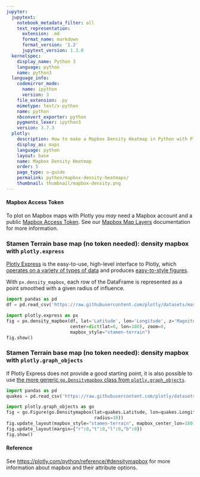 ```yaml
---
jupyter:
  jupytext:
    notebook_metadata_filter: all
    text_representation:
      extension: .md
      format_name: markdown
      format_version: '1.2'
      jupytext_version: 1.3.0
  kernelspec:
    display_name: Python 3
    language: python
    name: python3
  language_info:
    codemirror_mode:
      name: ipython
      version: 3
    file_extension: .py
    mimetype: text/x-python
    name: python
    nbconvert_exporter: python
    pygments_lexer: ipython3
    version: 3.7.3
  plotly:
    description: How to make a Mapbox Density Heatmap in Python with Plotly.
    display_as: maps
    language: python
    layout: base
    name: Mapbox Density Heatmap
    order: 5
    page_type: u-guide
    permalink: python/mapbox-density-heatmaps/
    thumbnail: thumbnail/mapbox-density.png
---
```


#### Mapbox Access Token

To plot on Mapbox maps with Plotly you _may_ need a Mapbox account and a public [Mapbox Access Token](https://www.mapbox.com/studio). See our [Mapbox Map Layers](/python/mapbox-layers/) documentation for more information.

### Stamen Terrain base map (no token needed): density mapbox with `plotly.express`

[Plotly Express](/python/plotly-express/) is the easy-to-use, high-level interface to Plotly, which [operates on a variety of types of data](/python/px-arguments/) and produces [easy-to-style figures](/python/styling-plotly-express/).

With `px.density_mapbox`, each row of the DataFrame is represented as a point smoothed with a given radius of influence.

```python
import pandas as pd
df = pd.read_csv('https://raw.githubusercontent.com/plotly/datasets/master/earthquakes-23k.csv')

import plotly.express as px
fig = px.density_mapbox(df, lat='Latitude', lon='Longitude', z='Magnitude', radius=10,
                        center=dict(lat=0, lon=180), zoom=0,
                        mapbox_style="stamen-terrain")
fig.show()
```

### Stamen Terrain base map (no token needed): density mapbox with `plotly.graph_objects`

If Plotly Express does not provide a good starting point, it is also possible to use [the more generic `go.Densitymapbox` class from `plotly.graph_objects`](/python/graph-objects/).

```python
import pandas as pd
quakes = pd.read_csv('https://raw.githubusercontent.com/plotly/datasets/master/earthquakes-23k.csv')

import plotly.graph_objects as go
fig = go.Figure(go.Densitymapbox(lat=quakes.Latitude, lon=quakes.Longitude, z=quakes.Magnitude,
                                 radius=10))
fig.update_layout(mapbox_style="stamen-terrain", mapbox_center_lon=180)
fig.update_layout(margin={"r":0,"t":0,"l":0,"b":0})
fig.show()
```

#### Reference

See https://plotly.com/python/reference/#densitymapbox for more information about mapbox and their attribute options.